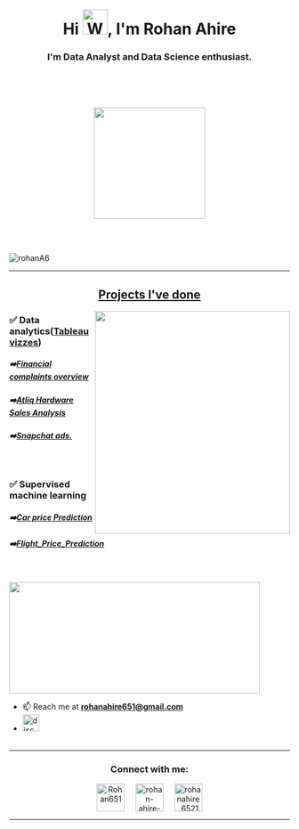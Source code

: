 <h1 align="center">Hi <img src="https://raw.githubusercontent.com/nixin72/nixin72/master/wave.gif" 
         alt="Waving hand animated gif"
         height="45"
         width="45" />, I'm Rohan Ahire</h1>
         
<h3 align="center">
I'm Data Analyst and  Data Science enthusiast.
</h3>
<br>
<br>
<br>
<p align = "center">
<img height="200" src= "https://user-images.githubusercontent.com/75326769/140635015-05e66ade-9f00-4ff6-aa22-99a249614d36.png"/> 
</p>
<br>
<br>
<p align="left"> <img src="https://komarev.com/ghpvc/?username=rohanA6&label=Profile%20views&color=0e75b6&style=flat" alt="rohanA6" /> </p>

<a align= "center" href="https://github.com/rohanA6">
<hr>
 
<h2> Projects I've done </h2>
         
<img align="right" height="400" width="350" src="https://user-images.githubusercontent.com/75326769/140636019-d11c1bc0-6b26-4878-acd5-5f698ef4e8a6.png" /> </a>


<h3>✅ Data analytics(<a href="https://public.tableau.com/app/profile/rohan6366">Tableau vizzes</a>)</h3>
<h5>➡️<a href="https://public.tableau.com/views/Financialcomplaintsoverview/FCoveview?:language=en-US&:display_count=n&:origin=viz_share_link">Financial complaints overview</a></h5>
<h5>➡️<a href="https://public.tableau.com/views/AtliqHardwareSalesAnalysis/AtliqHarware?:language=en-US&:display_count=n&:origin=viz_share_link">Atliq Hardware Sales Analysis</a></h5>
<h5>➡️<a href="https://public.tableau.com/views/SnapchatAds_16373346677140/Dashboard1?:language=en-US&:display_count=n&:origin=viz_share_link via @tableaupublic">Snapchat ads.</a></h5>
<br>
         
<h3>✅ Supervised machine learning</h3>
<h5>➡️<a href="https://carprice-predictionapp.herokuapp.com/">Car price Prediction</a> </h5> 
<h5>➡️<a href="https://github.com/rohanA6/Flight_Price_Prediction">Flight_Price_Prediction</a> </h5> 

<br>

</p>
<img height="200px" width="450" src="https://github-readme-stats.vercel.app/api?username=rohanA6&count_private=true&theme=radical&show_icons=true" />

- 📫 Reach me at <a href="mailto:rohanhire651@gmail.com"> **rohanahire651@gmail.com** </a> 
- [<img src='https://www.freepnglogos.com/uploads/discord-logo-png/discord-will-provide-official-verification-esports-team-4.png' alt='discord' height='30'>](https://discordapp.com/users/Rony#3882/)
<br><br>
<hr>

<h3 align="center">Connect with me:</h3>
<p align="center">
<a href="https://twitter.com/Rohan651" target="blank"><img align="center" src="https://img.icons8.com/cute-clipart/64/000000/twitter.png" alt="Rohan651" height="50" width="50" /></a> &nbsp;&nbsp;&nbsp;
<a href="https://www.linkedin.com/in/rohan-ahire-652001/" target="blank"><img align="center" src="https://img.icons8.com/cute-clipart/64/000000/linkedin.png" alt="rohan-ahire-652001" height="50" width="50" /></a>&nbsp;&nbsp;&nbsp;&nbsp;
<a href="https://instagram.com/rohanahire_6521" target="blank"><img align="center" src="https://img.icons8.com/cute-clipart/64/000000/instagram-new.png" alt="rohanahire_6521" height="50" width="50" /></a>
</p>


<hr>

